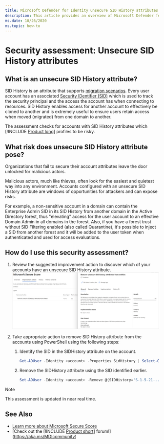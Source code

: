 ```yaml
---
title: Microsoft Defender for Identity unsecure SID History attributes assessments
description: This article provides an overview of Microsoft Defender for Identity's entities with an unsecure SID History attributes identity security posture assessment report.
ms.date: 10/26/2020
ms.topic: how-to
---
```


# Security assessment: Unsecure SID History attributes

## What is an unsecure SID History attribute?

SID History is an attribute that supports [migration scenarios](/previous-versions/windows/it-pro/windows-server-2003/cc779590(v=ws.10)). Every user account has an associated [Security IDentifier (SID)](/windows/win32/secauthz/security-identifiers) which is used to track the security principal and the access the account has when connecting to resources. SID History enables access for another account to effectively be cloned to another and is extremely useful to ensure users retain access when moved (migrated) from one domain to another.

The assessment checks for accounts with SID History attributes which [!INCLUDE [Product long](includes/product-long.md)] profiles to be risky.

## What risk does unsecure SID History attribute pose?

Organizations that fail to secure their account attributes leave the door unlocked for malicious actors.

Malicious actors, much like thieves, often look for the easiest and quietest way into any environment. Accounts configured with an unsecure SID History attribute are windows of opportunities for attackers and can expose risks.

For example, a non-sensitive account in a domain can contain the Enterprise Admin SID in its SID History from another domain in the Active Directory forest, thus "elevating" access for the user account to an effective Domain Admin in all domains in the forest. Also, if you have a forest trust without SID Filtering enabled (also called Quarantine), it's possible to inject a SID from another forest and it will be added to the user token when authenticated and used for access evaluations.

## How do I use this security assessment?

1. Review the suggested improvement action to discover which of your accounts have an unsecure SID History attribute.
    ![Review top impacted entities and create an action plan.](media/cas-isp-unsecure-sid-history-attribute-1.png)
1. Take appropriate action to remove SID History attribute from the accounts using PowerShell using the following steps:

    1. Identify the SID in the SIDHistory attribute on the account.

        ```powershell
        Get-ADUser -Identity <account> -Properties SidHistory | Select-Object -ExpandProperty SIDHistory
        ```

    2. Remove the SIDHistory attribute using the SID identified earlier.

        ```powershell
        Set-ADUser -Identity <account> -Remove @{SIDHistory='S-1-5-21-...'}
        ```

> [!NOTE]
> This assessment is updated in near real time.

## See Also

- [Learn more about Microsoft Secure Score](/microsoft-365/security/defender/microsoft-secure-score)
- [Check out the [!INCLUDE [Product short](includes/product-short.md)] forum!](<https://aka.ms/MDIcommunity>)
